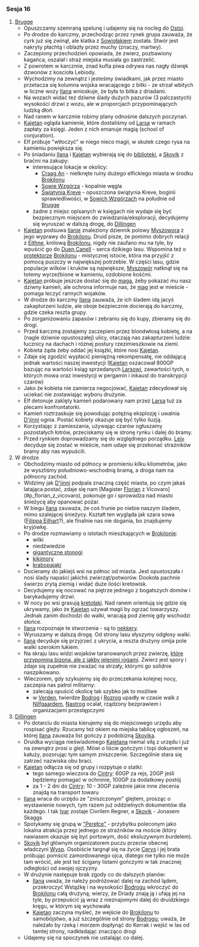 ### Sesja 16
1. [Brugge](#l_m_brugge)
    * Opuszczamy szemraną spelunę i udajemy się na nocleg do [Ostoi](#l_ostoja).
    * Po drodze do karczmy, przechodząc przez rynek grupa zauważa, że cyrk już się zwinął, ale klatka z [Sowiołakiem](#b_sowiolak) została. Stwór jest nakryty płachtą i oblazły przez muchy (znaczy, martwy). 
    * Zaczepiony przechodzień opowiada, że zwierz, pozbawiony kagańca, oszalał i straż miejska musiała go zastrzelić.
    * Z powrotem w karczmie, znad kufla piwa odrywa nas nagły dźwięk dzwonów z koscioła Lebiody. 
    * Wychodzimy na zewnątrz i jesteśmy świadkami, jak przez miasto przetacza się kolumna wojska wracającego z bitki - ze strzał wbitych w liczne wozy [Ilana](#g_ilana) wnioskuje, że była to bitka z driadami. 
    * Na wozach widać też dziwne ślady dużych pazurów (3 palczastych) wysokości drzwi z wozu, ale w proporcjach przypominających ludzką dłoń. 
    * Nad ranem w karczmie robimy plany odnośnie dalszych poczynań. 
    * [Kajetan](#g_kajetan) ogląda kamienie, które dostaliśmy od [Larsa](#p_lars) w ramach zapłaty za księgi. Jeden z nich emanuje magią (school of conjuration). 
    * Elf próbuje "wtłoczyć" w niego nieco magii, w skutek czego rysa na kamieniu powiększa się.
    * Po śniadaniu [Ilana](#g_ilana) i [Kajetan](#g_kajetan) wybierają się do [biblioteki](#l_biblioteka), a [Skovik](#p_skovik) z braćmi na zakupy:
        * interesujące lokacje w okolicy:
            * [Craag An](#l_craag_an) - nietknęte ruiny dużego elfickiego miasta w środku [Brokilonu](#l_brokilon)
            * [Sowie Wzgórza](#l_sowie_wzgorza) - kopalnie węgla
            * [Świątynia Kreve](#l_swiatynia_kreve) - opuszczona świątynia Kreve, boginii sprawiedliwości, w [Sowich Wzgórzach](#l_sowie_wzgorza) na południe od [Brugge](#l_m_brugge)
        * żadne z miejsc opisanych w księgach nie wydaje się być bezpiecznym miejscem do zwiedzania/eksploracji, decydujemy się wyruszać w dalszą drogę, do [Dillingen](#l_dillingen)
    * [Kajetan](#g_kajetan) podsuwa [Ilanie](#g_ilana) znaleziony dziennik polowy [Myszowora](#p_myszowor) z jego wyprawy do [Brokilonu](#l_brokilon). Druid pisze, że pomimo dobrych relacji z [Eithne](#p_eithne), królową [Brokilonu](#l_brokilon), nigdy nie zaufano mu na tyle, by wpuścić go do [Duen Canell](#l_duen_canell) - serca dzikiego lasu. Wspomina też o [protektorze](#b_bizoktor) [Brokilonu](#l_brokilon) - mistycznej istocie, która ma przyjść z pomocą puszczy w największej potrzebie. W części lasu, gdzie populacje wilków i kruków są największe, [Myszowór](#p_myszowor) natknął się na totemy wyrzeźbione w kamieniu, ozdobione kośćmi.
    * [Kajetan](#g_kajetan) próbuje jeszcze dostać się do [maga](#p_florian_z_vicovaro), żeby pokazać mu nasz dziwny kamień, ale ochrona informuje nas, że [mag](#p_florian_z_vicovaro) jest w mieście - pomaga leczyć rannych wojaków.
    * W drodze do karczmy [Ilana](#g_ilana) zauważa, że ich śladem idą jacyś zakapturzeni ludzie, ale oboje bezpiecznie docierają do karczmy, gdzie czeka reszta grupy.
    * Po zorganizowaniu zapasów i zebraniu się do kupy, zbieramy się do drogi. 
    * Przed karczmą zostajemy zaczepieni przez blondwłosą kobietę, a na (nagle dziwnie opustoszałej) ulicy, otaczają nas zakapturzeni ludzie: łucznicy na dachach i różnej postury rzezimieszkowie na ziemi.
    * Kobieta żąda żeby oddać jej książki, które nosi [Kajetan](#g_kajetan). 
    * Zdaje się zgodzić wypłacić pieniężną rekompensatę, nie oddającą jednak wartości naszej inwestycji ([Kajetan](#g_kajetan) oszacował 800GP bazując na wartości ksiąg sprzedanych [Larsowi](#p_lars), zawartości tych, o których mowa oraz inwestycji w pergamin i inkaust do transkrypcji czarów)
    * Jako że kobieta nie zamierza negocjować, [Kajetan](#g_kajetan) zdecydował się uciekać nie zostawiając wyboru drużynie. 
    * Elf detonuje zaklęty kamień podarowany nam przez [Larsa](#p_lars) tuż za plecami konfrontatorki.
    * Kamień roztrzaskuje się powodując potężną eksplozję i uwalnia [D'jinni](#b_djinni) ognia. Postać kobiety okazuje się być tylko iluzją.
    * Korzystając z zamieszania, używając czarów ogłuszamy pozostałych łotrów, przeciskamy się w stronę rynku i dalej do bramy.
    * Przed rynkiem doprowadzamy się do względnego porządku. [Leiv](#p_leiv) decyduje się zostać w mieście, nam udaje się przekonać strażników bramy aby nas wypuścili.
2. W drodze
    * Obchodzimy miasto od północy w promieniu kilku kilometrów, jako że wyszliśmy południowo-wschodnią bramą, a droga nam na północny zachód.
    * Widzimy jak [D'jinni](#b_djinni) podpala znaczną część miasta, po czym jakaś latająca postać, zdaje się nam [Magister [Florian](#p_florian_z_vicovaro) z Vicovaro](#p_florian_z_vicovaro), pokonuje go i sprowadza nad miasto śnieżycę aby opanować pożar.
    * W biegu [Ilana](#g_ilana) zauważa, że coś frunie po niebie naszym śladem, mimo szalejącej śnieżycy. Kształt ten wygląda jak szara sowa ([Filippa Eilhart](#p_filippa_eilhart)?), ale finalnie nas nie dogania, bo znajdujemy kryjówkę.
    * Po drodze rozmawiamy o istotach mieszkających w [Brokilonie](#l_brokilon):
        * wilki
        * niedźwiedzie
        * [gigantyczne stonogi](#b_stonoga)
        * [kikimory](#b_kikimora)
        * [krabopająki](#b_krabopajak)
    * Docieramy do jakiejś wsi na północ od miasta. Jest opustoszała i nosi ślady napaści jakichś zwierząt/potworów. Dookoła pachnie świerzo zrytą ziemią i widać duże ilości kretowisk.
    * Decydujemy się nocować na piętrze jednego z bogatszych domów i barykadujemy drzwi.
    * W nocy po wsi grasują [kretołaki](#b_nekker). Nad ranem orientują się gdzie się ukrywamy, jako że [Kajetan](#g_kajetan) używał magii by ogrzać towarzyszy. Jednak zanim dochodzi do walki, wracają pod ziemię gdy wschodzi słońce. 
    * [Ilana](#g_ilana) rozpoznaje te stworzenia - są to [nekkery](#b_nekker).
    * Wyruszamy w dalszą drogę. Od strony lasu słyszymy odgłosy walki. 
    * [Ilana](#g_ilana) decyduje się przyjrzeć z ukrycia, a reszta drużyny omija pole walki szerokim łukiem. 
    * Na skraju lasu widzi wojaków taranowanych przez zwierzę, [które przypomina bizona, ale z jakby jelenimi rogami](#b_bizoktor). Zwierz jest spory i zdaje się zupełnie nie zważać na strzały, którymi go solidnie naszpikowano.
    * Wieczorem, gdy szykujemy się do przeczekania kolejnej nocy, zaczepia nas patrol militarny:
        * zalecają opuścić okolicę tak szybko jak to możliwe
        * w [Verden](#l_verden), twierdze [Bodrog](#l_bodrog) i [Rozrog](#l_rozrog) upadły w czasie walk z [Nilfgaardem](#l_nilfgaard), [Nastrog](#l_nastrog) ocalał, rządzony bezprawiem i organizacjami przestępczymi
3. [Dillingen](#l_dillingen)
    * Po dotarciu do miasta kierujemy się do miejscowego urzędu aby rospisać glejty. Rzucamy też okiem na miejska tablicę ogłoszeń, na której [Ilana](#g_ilana) zauważa list gończy z podobizną [Skovika](#p_skovik). 
    * Druidka wyciąga nieświadomego [Kajetana](#g_kajetan) niemal siłą z urzędu i już na zewnątrz prosi o glejt. Mówi o liście gończym i topi dokument w kałuży, pozorując tym samym zniszczenie. Szczególnie stara się zatrzeć nazwiska obu braci.
    * [Kajetan](#g_kajetan) odłącza się od grupy i rozpytuje o statki:
        * tego samego wieczora do [Cintry](#l_cintra): 60GP za rejs, 20GP jeśli będziemy pomagać w ochronie, 100GP za dodatkowy postój
        * za 1 - 2 dni do [Cintry](#l_cintra): 10 - 30GP zależnie jakie inne zlecenia znajdą na transport towaru
    * [Ilana](#g_ilana) wraca do urzędu ze "zniszczonym" glejtem, prosząc o wystawienie nowych, tym razem już oddzielnych dokumentów dla każdego. I tak [Ivar](p_ivar) zostaje Civrilem Regner, a [Skovik](#p_skovik) - Jonasem Skaggs
    * Spotykamy się grupą w ["Perełce"](#l_perelka) - przybytku poleconym jako lokalna atrakcja przez jednego ze strażników na moście (który nawiasem okazuje się być portowym, dość eksluzywnym burdelem).
    * [Skovik](#p_skovik) był głównym organizatorem puczu przeciw obecnej władczyni [Wysp](#l_wyspy_skellige). Osobiście targnął się na życie [Cerys](#p_cerys) i jej brata próbując pomścić zamordowanego ojca, dlatego nie tylko nie może tam wrócić, ale jest też ścigany listami gończymi w tak znacznej odległości od swojej ojczyzny.
    * W drużynie następuje brak zgody co do dalszych planów:
        * [Ilana](#g_ilana) uważa, że należy podróżować dalej na zachód lądem, przekroczyć Wstążkę i na wysokości [Bodrogu](#l_bodrog) wkroczyć do [Brokilonu](#l_brokilon) całą drużyną; wierzy, że Driady znają ją i ufają jej na tyle, by przepuścić ją wraz z nieznajomymi dalej do druidzkiego kręgu, w którym się wychowała
        * [Kajetan](#g_kajetan) zaczyna myśleć, że wejście do [Brokilonu](#l_brokilon) to samobójstwo, a już szczególnie od strony [Bodrogu](#l_bodrog); uważa, że należało by rzeką i morzem dopłynąć do Kerrak i wejść w las od tamtej strony, nadkładając znacząco drogi
    * Udajemy się na spoczynek nie ustalając co dalej.